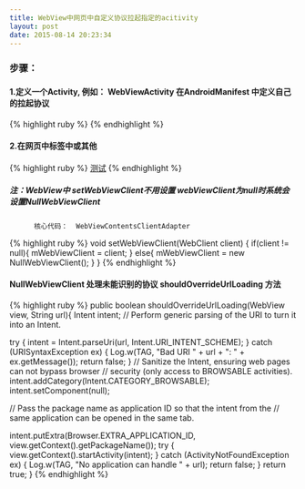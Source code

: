 ```yaml
---
title: WebView中网页中自定义协议拉起指定的acitivity
layout: post
date: 2015-08-14 20:23:34
---
```


### 步骤：
#### 1.定义一个Activity, 例如： WebViewActivity 在AndroidManifest 中定义自己的拉起协议   

{% highlight ruby %}
<activity android:name=".WebViewActivity">
       <intent-filter>
          <action android:name="android.intent.action.VIEW"/>
          <category android:name="android.intent.category.BROWSABLE"/>
          <category android:name="android.intent.category.DEFAULT"/>
          <date android:scheme="wva"
                android:host="action"
                android:path="/webview"/>
        </intent-filter>
</activity>
{% endhighlight %}

#### 2.在网页中<a>标签中或其他   
{% highlight ruby %}
<a class="test" href="wva://action/webview ">测试</a>
{% endhighlight %}

 ##### 注：WebView中 setWebViewClient不用设置 webViewClient为null时系统会设置NullWebViewClient
          核心代码：  WebViewContentsClientAdapter

{% highlight ruby %}
void setWebViewClient(WebClient client) {
     if(client != null){
        mWebViewClient = client; 
      } else{
        mWebViewClient = new NullWebViewClient(); 
      }
}
{% endhighlight %}

#### NullWebViewClient 处理未能识别的协议   shouldOverrideUrlLoading 方法   
{% highlight ruby %}
public boolean shouldOverrideUrlLoading(WebView view, String url){
Intent intent;
// Perform generic parsing of the URI to turn it into an Intent.

try {
    intent = Intent.parseUri(url, Intent.URI_INTENT_SCHEME);
} catch (URISyntaxException ex) {
    Log.w(TAG, "Bad URI " + url + ": " + ex.getMessage());
    return false;
}
// Sanitize the Intent, ensuring web pages can not bypass browser
// security (only access to BROWSABLE activities).
intent.addCategory(Intent.CATEGORY_BROWSABLE);
intent.setComponent(null);

// Pass the package name as application ID so that the intent from the
// same application can be opened in the same tab.

intent.putExtra(Browser.EXTRA_APPLICATION_ID,
        view.getContext().getPackageName());
try {
    view.getContext().startActivity(intent);
} catch (ActivityNotFoundException ex) {
    Log.w(TAG, "No application can handle " + url);
    return false;
}
return true;
}
{% endhighlight %}
